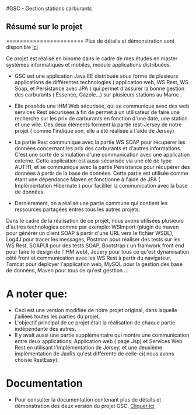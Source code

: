 
#GSC - Gestion stations carburants

## Résumé sur le projet 
=======================
Plus de détails et démonstration sont disponible [ici](https://drive.google.com/file/d/1zQh6br8H__KviRTrARl1XU_A6GHcLrj1/view?usp=sharing)

Ce projet est réalisé en binome dans le cadre de mes études en master systèmes informatiques et mobiles, module applications distribuées.
- GSC est une application Java EE distribuée sous forme de plusieurs applications de différentes technologies ( application web, WS Rest, WS Soap, et Persistance avec JPA ) qui permet d'assurer la bonne gestion des carburants ( Essence, Gazole...) sur plusieurs stations au Maroc .
- Elle possède une IHM Web sécurisée, qui se communique avec des web services Rest sécurisées à fin de permet à un utilisateur de faire une recherche sur les prix de carburants en fonction d'une date, une station et une ville. Ces deux éléments forment la partie rest-Jersey de notre projet ( comme l'indique son, elle a été réalisée à l'aide de Jersey)
- La partie Rest communique avec la partie WS SOAP pour récupérer les données concernant les prix des carburants et d'autres informations. C'est une sorte de simulation d'une communication avec une application externe.
Cette application est aussi sécurisée via une clé de type AUTH1, et se communique avec la partie Persistance pour récupérer des données à partir de la base de données. Cette partie est utilisée comme étant une dépendance Maven et fonctionne à l'aide de JPA ( Implémentation Hibernate ) pour faciliter la communication avec la base de données.

- Dernièrement, on a réalisé une partie commune qui contient les ressources partagées entres tous les autres projets.

Dans le cadre de la réalisation de ce projet, nous avons utilisées plusieurs d'autres technologies comme par exemple: WSImport (plugin de maven pour générer un client SOAP à partir d'une URL vers le fichier WSDL), Log4J pour tracer les messages, Postman pour réaliser des tests sur les WS Rest, SOAPUI pour des tests SOAP, Bootstrap ( un framwork front end pour faire le design de l'IHM web), Jquery pour tous ce qu'est dynamisation côté front et communication avec les WS Rest à partir du navigateur, Tomcat pour déployer l'application web, MySQL pour la gestion des base de données, Maven pour tous ce qu'est gesttion ...


# A noter que:
- Ceci est une version modifiée de notre projet original, dans laquelle j'ailiées toutes les parties du projet.
- L'objectif principal de ce projet était la réalisation de chaque partie indépendante des autres. 
- Il y avait aussi une partie supplémentaire qui montre une communication entre deux applications: Application web ( page Jsp) et Services Web Rest en utilisant l'implémentation de Jersey, et une deuxième implémentation de JaxRs qu'est différente de celle-ci( nous avons choisie RestEasy).

# Documentation
- Pour consulter la documentation contenant plus de détails et démonstration des deux version du projet GSC, [Cliquer ici](https://drive.google.com/file/d/1zQh6br8H__KviRTrARl1XU_A6GHcLrj1/view?usp=sharing)

